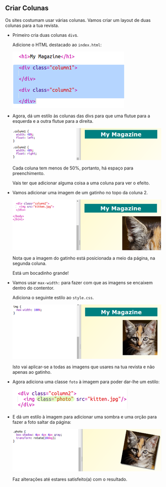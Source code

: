 ## Criar Colunas

Os sites costumam usar várias colunas. Vamos criar um layout de duas colunas para a tua revista.

+ Primeiro cria duas colunas `div`s.
    
    Adicione o HTML destacado ao `index.html`:
    
    ![captura de ecrã](images/magazine-columns.png)

+ Agora, dá um estilo às colunas das divs para que uma flutue para a esquerda e a outra flutue para a direita.
    
    ![captura de ecrã](images/magazine-columns-style.png)
    
    Cada coluna tem menos de 50%, portanto, há espaço para preenchimento.
    
    Vais ter que adicionar alguma coisa a uma coluna para ver o efeito.

+ Vamos adicionar uma imagem de um gatinho no topo da coluna 2.
    
    ![captura de ecrã](images/magazine-kitten.png)
    
    Nota que a imagem do gatinho está posicionada a meio da página, na segunda coluna.
    
    Está um bocadinho grande!

+ Vamos usar `max-width:` para fazer com que as imagens se encaixem dentro do contentor.
    
    Adiciona o seguinte estilo ao `style.css`.
    
    ![captura de ecrã](images/magazine-img-width.png)
    
    Isto vai aplicar-se a todas as imagens que usares na tua revista e não apenas ao gatinho.

+ Agora adiciona uma classe `foto` à imagem para poder dar-lhe um estilo:
    
    ![captura de ecrã](images/magazine-photo.png)

+ E dá um estilo à imagem para adicionar uma sombra e uma orção para fazer a foto saltar da página:
    
    ![captura de ecrã](images/magazine-photo-style.png)
    
    Faz alterações até estares satisfeito(a) com o resultado.